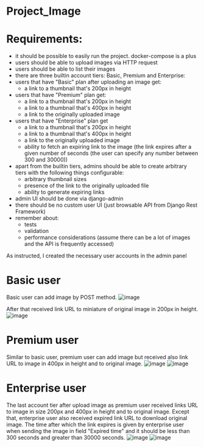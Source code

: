 # Project_Image

# Requirements:
- it should be possible to easily run the project. docker-compose is a plus
- users should be able to upload images via HTTP request
- users should be able to list their images
- there are three builtin account tiers: Basic, Premium and Enterprise:
- users that have "Basic" plan after uploading an image get: 
    - a link to a thumbnail that's 200px in height
- users that have "Premium" plan get:
    - a link to a thumbnail that's 200px in height
    - a link to a thumbnail that's 400px in height
    - a link to the originally uploaded image
- users that have "Enterprise" plan get
    - a link to a thumbnail that's 200px in height
    - a link to a thumbnail that's 400px in height
    - a link to the originally uploaded image
    - ability to fetch an expiring link to the image (the link expires after a given number of seconds (the user can specify any number between 300 and 30000))
- apart from the builtin tiers, admins should be able to create arbitrary tiers with the following things configurable:
    - arbitrary thumbnail sizes
    - presence of the link to the originally uploaded file
    - ability to generate expiring links
- admin UI should be done via django-admin
- there should be no custom user UI (just browsable API from Django Rest Framework)
- remember about:
    - tests
    - validation
    - performance considerations (assume there can be a lot of images and the API is frequently accessed)


As instructed, I created the necessary user accounts in the admin panel

# Basic user
Basic user can add image by POST method. 
![image](https://github.com/Seferp/Project_Image/assets/111074557/3d434b69-3b73-44eb-adda-8e31b3d28356)

After that received link URL to miniature of original image in 200px in height.
![image](https://github.com/Seferp/Project_Image/assets/111074557/197ff2f1-e3fd-43ee-9d52-43bc4f8ae112)

# Premium user
Similar to basic user, premium user can add image but received also link URL to image in 400px in height and to original image.
![image](https://github.com/Seferp/Project_Image/assets/111074557/353068af-adee-417b-b11b-6a2af74a9976)
![image](https://github.com/Seferp/Project_Image/assets/111074557/883b2e0e-4fa1-4c07-b369-4341fbc24207)

# Enterprise user
The last account tier after upload image as premium user received links URL to image in size 200px and 400px in height and to original image.
Except that, enterprise user also received expired link URL to download original image.
The time after which the link expires is given by enterprise user when sending the image in field "Expired time" and it should be less than 300 seconds and greater than 30000 seconds.
![image](https://github.com/Seferp/Project_Image/assets/111074557/686549b9-2b68-45a3-8717-b0e2d8623a21)
![image](https://github.com/Seferp/Project_Image/assets/111074557/1d00ea73-7f33-4617-8caf-a443eab906b5)




